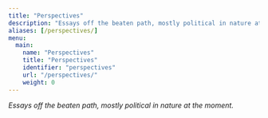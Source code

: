 ```yaml
---
title: "Perspectives"
description: "Essays off the beaten path, mostly political in nature at the moment."
aliases: [/perspectives/]
menu:
  main:
    name: "Perspectives"
    title: "Perspectives"
    identifier: "perspectives"
    url: "/perspectives/"
    weight: 0
---
```


*Essays off the beaten path, mostly political in nature at the moment.*